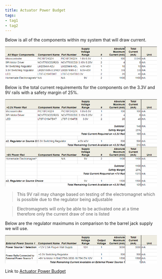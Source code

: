 ```yaml
---
title: Actuator Power Budget
tags:
- tag1
- tag2
---
```


Below is all of the components within my system that will draw current.

![](https://github.com/NBrentASU/NBrent/blob/main/PBV21.png?raw=true)

Below is the total current requirements for the components on the 3.3V and 9V rails with a safety margin of 25%.

![](https://github.com/NBrentASU/NBrent/blob/main/PBV22.png?raw=true)

>This 9V rail may change based on testing of the electromagnet which is possible due to the regulator being adjustable

>Electromagnets will only be able to be activated one at a time therefore only the current draw of one is listed

Below are the regulator maximums in comparison to the barrel jack supply we will use.

![](https://github.com/NBrentASU/NBrent/blob/main/PBV23.png?raw=true)

Link to [Actuator Power Budget](https://docs.google.com/spreadsheets/d/1hx8j3AyVD77vdARufEJuIN7U5BJ1CvyTHlxSPE7HEag/edit?usp=sharing)